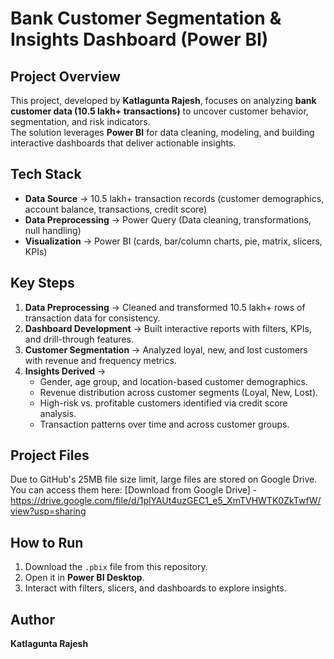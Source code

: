# Bank Customer Segmentation & Insights Dashboard (Power BI)

##  Project Overview
This project, developed by **Katlagunta Rajesh**, focuses on analyzing **bank customer data (10.5 lakh+ transactions)** to uncover customer behavior, segmentation, and risk indicators.  
The solution leverages **Power BI** for data cleaning, modeling, and building interactive dashboards that deliver actionable insights.  

## Tech Stack
- **Data Source** → 10.5 lakh+ transaction records (customer demographics, account balance, transactions, credit score)  
- **Data Preprocessing** → Power Query (Data cleaning, transformations, null handling)  
- **Visualization** → Power BI (cards, bar/column charts, pie, matrix, slicers, KPIs)  

## Key Steps
1. **Data Preprocessing** → Cleaned and transformed 10.5 lakh+ rows of transaction data for consistency.  
2. **Dashboard Development** → Built interactive reports with filters, KPIs, and drill-through features.  
3. **Customer Segmentation** → Analyzed loyal, new, and lost customers with revenue and frequency metrics.  
4. **Insights Derived** →  
   - Gender, age group, and location-based customer demographics.  
   - Revenue distribution across customer segments (Loyal, New, Lost).  
   - High-risk vs. profitable customers identified via credit score analysis.  
   - Transaction patterns over time and across customer groups.
    
## Project Files
Due to GitHub's 25MB file size limit, large files are stored on Google Drive.  
You can access them here: [Download from Google Drive] - https://drive.google.com/file/d/1plYAUt4uzGEC1_e5_XmTVHWTK0ZkTwfW/view?usp=sharing

##  How to Run
1. Download the `.pbix` file from this repository.  
2. Open it in **Power BI Desktop**.  
3. Interact with filters, slicers, and dashboards to explore insights.  

##  Author
**Katlagunta Rajesh**  
